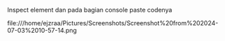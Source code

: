 Inspect element dan pada bagian console paste codenya

file:///home/ejzraa/Pictures/Screenshots/Screenshot%20from%202024-07-03%2010-57-14.png
